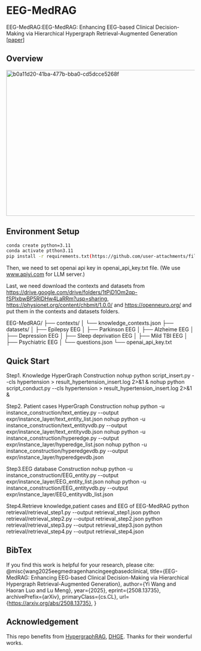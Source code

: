# EEG-MedRAG

EEG-MedRAG:EEG-MedRAG: Enhancing EEG-based Clinical Decision-Making via Hierarchical Hypergraph Retrieval-Augmented Generation [[paper](https://arxiv.org/abs/2503.21322)]

##  Overview 

<img width="765" height="389" alt="b0a11d20-41ba-477b-bba0-cd5dcce5268f" src="https://github.com/user-attachments/assets/47110688-e487-4f3f-9557-7cf40d8f7e9c" />


## Environment Setup
```bash
conda create python=3.11
conda activate ptthon3.11
pip install -r requirements.txt(https://github.com/user-attachments/files/21887616/F3.pdf)

```

Then, we need to set openai api key in openai_api_key.txt file. (We use www.apiyi.com for LLM server.)

Last, we need download the contexts and datasets from https://drive.google.com/drive/folders/1tPjD1Om2qp-fSPlxbwBP5RlDHw4LaRRm?usp=sharing, https://physionet.org/content/chbmit/1.0.0/ and https://openneuro.org/ and put them in the contexts and datasets folders.


EEG-MedRAG/
├── contexts/
│ └── knowledge_contexts.json
├── datasets/
│ ├── Epilepsy EEG
│ ├── Parkinson EEG
│ ├── Alzheime EEG
│ ├── Depression EEG
│ ├── Sleep deprivation EEG
│ ├── Mild TBI EEG
│ ├── Psychiatric EEG
│ └── questions.json
└── openai_api_key.txt

## Quick Start

Step1. Knowledge HyperGraph Construction
nohup python script_insert.py --cls hypertension > result_hypertension_insert.log 2>&1 &
nohup python script_conduct.py --cls hypertension > result_hypertension_insert.log 2>&1 &

Step2. Patient cases HyperGraph Construction
nohup python -u instance_construction/text_entiey.py --output expr/instance_layer/text_entity_list.json 
nohup python -u instance_construction/text_entityvdb.py --output expr/instance_layer/text_entityvdb.json 
nohup python -u instance_construction/hyperedge.py --output expr/instance_layer/hyperedge_list.json
nohup python -u instance_construction/hyperedgevdb.py --output expr/instance_layer/hyperedgevdb.json

Step3.EEG database Construction
nohup python -u instance_construction/EEG_entity.py --output expr/instance_layer/EEG_entity_list.json 
nohup python -u instance_construction/EEG_entityvdb.py --output expr/instance_layer/EEG_entityvdb_list.json 

Step4.Retrieve knowledge,patient cases and EEG of EEG-MedRAG
python retrieval/retrieval_step1.py --output retrieval_step1.json 
python retrieval/retrieval_step2.py --output retrieval_step2.json 
python retrieval/retrieval_step3.py --output retrieval_step3.json
python retrieval/retrieval_step4.py --output retrieval_step4.json  


## BibTex
If you find this work is helpful for your research, please cite:
@misc{wang2025eegmedragenhancingeegbasedclinical,
      title={EEG-MedRAG: Enhancing EEG-based Clinical Decision-Making via Hierarchical Hypergraph Retrieval-Augmented Generation}, 
      author={Yi Wang and Haoran Luo and Lu Meng},
      year={2025},
      eprint={2508.13735},
      archivePrefix={arXiv},
      primaryClass={cs.CL},
      url={https://arxiv.org/abs/2508.13735}, 
}





## Acknowledgement

This repo benefits from [HypergraphRAG](https://github.com/LHRLAB/HyperGraphRAG), [DHGE](https://github.com/LHRLAB/DHGE).  Thanks for their wonderful works.
